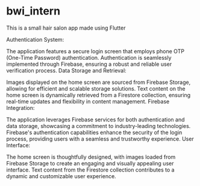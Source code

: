 # bwi_intern

This is a small hair salon app made using Flutter

Authentication System:

The application features a secure login screen that employs phone OTP (One-Time Password) authentication.
Authentication is seamlessly implemented through Firebase, ensuring a robust and reliable user verification process.
Data Storage and Retrieval:

Images displayed on the home screen are sourced from Firebase Storage, allowing for efficient and scalable storage solutions.
Text content on the home screen is dynamically retrieved from a Firestore collection, ensuring real-time updates and flexibility in content management.
Firebase Integration:

The application leverages Firebase services for both authentication and data storage, showcasing a commitment to industry-leading technologies.
Firebase's authentication capabilities enhance the security of the login process, providing users with a seamless and trustworthy experience.
User Interface:

The home screen is thoughtfully designed, with images loaded from Firebase Storage to create an engaging and visually appealing user interface.
Text content from the Firestore collection contributes to a dynamic and customizable user experience.
